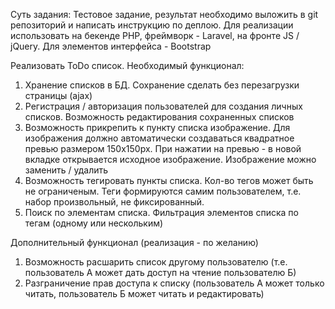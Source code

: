 Суть задания:
Тестовое задание, результат необходимо выложить в git репозиторий и написать инструкцию по деплою.
Для реализации использовать на бекенде PHP, фреймворк - Laravel, на фронте JS / jQuery. Для элементов интерфейса - Bootstrap

Реализовать ToDo список.
Необходимый функционал:
1) Хранение списков в БД. Сохранение сделать без перезагрузки страницы (ajax)
2) Регистрация / авторизация пользователей для создания личных списков. Возможность редактирования сохраненных списков
3) Возможность прикрепить к пункту списка изображение. Для изображения должно автоматически создаваться квадратное превью размером 150x150px.
При нажатии на превью - в новой вкладке открывается исходное изображение. Изображение можно заменить / удалить
4) Возможность тегировать пункты списка. Кол-во тегов может быть не ограниченым. Теги формируются самим пользователем, т.е. набор произвольный, не фиксированный.
5) Поиск по элементам списка. Фильтрация элементов списка по тегам (одному или нескольким)

Дополнительный функционал (реализация - по желанию)
1) Возможность расшарить список другому пользователю (т.е. пользователь А может дать доступ на чтение пользователю Б)
2) Разграничение прав доступа к списку (пользователь А может только читать, пользователь Б может читать и редактировать)